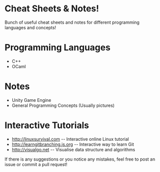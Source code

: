 # Cheat Sheets & Notes!
Bunch of useful cheat sheets and notes for different programming languages and concepts!

# Programming Languages
- C++
- OCaml

# Notes
- Unity Game Engine
- General Programming Concepts (Usually pictures)

# Interactive Tutorials
- http://linuxsurvival.com -- Interactive online Linux tutorial
- http://learngitbranching.js.org -- Interactive way to learn Git
- http://visualgo.net -- Visualise data structure and algorithms

If there is any suggestions or you notice any mistakes, feel free to post an issue or commit a pull request!
